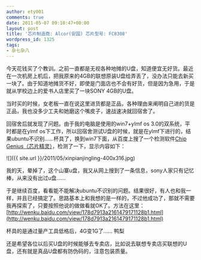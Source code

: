 ```yaml
---
author: ety001
comments: true
date: 2011-05-07 09:10:47+00:00
layout: post
title: '芯片制造商: Alcor(安国) 芯片型号: FC8308'
wordpress_id: 1325
tags:
- 杂七杂八
---
```


今天花钱买了个教训。之前一直都是无视各种地摊的U盘，知道便宜无好货。最近在一次机房上机后，把我原来的4GB的联想原装U盘给弄丢了，没办法只能去新买一块了。由于知道地摊货不好，即使是门面店也不会有好货，但是因为急用，于是就从学校边上的爱书人店里买了一块SONY 4GB的U盘。

当时买的时候，女老板一直在说这里进货都是正品，各种理由来阐明自己进的货是正品，我也没多少工夫和她磨这个嘴皮子，速战速决就回宿舍了。

回宿舍后就发现了问题。由于我的电脑是使用的win7+ylmf os 3.0的双系统，平时都是在ylmf os下工作，所以回宿舍测试U盘的时候，就是在ylmf下进行的，结果ubuntu不识别……杯具了，换到win7下面，从百度上搜了一个检测软件[Chip Genius（芯片精灵）](http://www.mydigit.cn/chipgenius.htm)，检测了一下，显示内容如下：

![]({{ site.url }}/2011/05/xinpianjingling-400x316.jpg)

我的天，晕掉了，这个山寨u盘，我又从网上搜到了一条信息，sony人家只有记忆棒，从来没有出过u盘……

于是继续百度，看看能不能解决ubuntu不识别的问题。结果很好，有人也和我一样，并且已经搞定了。思路基本上和我想的是一样的，不过他成功了，那就不需要我再探索了，只要按照他说的做做看就OK了。方法在这里：[http://wenku.baidu.com/view/178d7913a2161479171128b1.html](http://wenku.baidu.com/view/178d7913a2161479171128b1.html)

杯具的是通过量产工具低格后，4G变1G了…… 鸭梨

还是希望各位以后买U盘的时候能够去专卖店，比如说去联想专卖店买联想的U盘，还有就是真品U盘都有防伪码的，注意包装质量。
